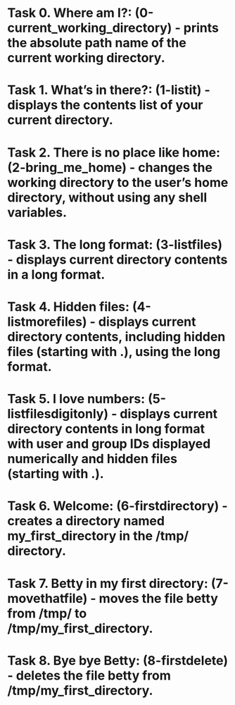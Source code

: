 # Task 0. Where am I?: (0-current_working_directory) - prints the absolute path name of the current working directory.
# Task 1. What’s in there?: (1-listit) - displays the contents list of your current directory.
# Task 2. There is no place like home: (2-bring_me_home) - changes the working directory to the user’s home directory, without using any shell variables.
# Task 3. The long format: (3-listfiles) - displays current directory contents in a long format.
# Task 4. Hidden files: (4-listmorefiles) - displays current directory contents, including hidden files (starting with .), using the long format.
# Task 5. I love numbers: (5-listfilesdigitonly) - displays current directory contents in long format with user and group IDs displayed numerically and hidden files (starting with .).
# Task 6. Welcome: (6-firstdirectory) - creates a directory named my_first_directory in the /tmp/ directory.
# Task 7. Betty in my first directory: (7-movethatfile) - moves the file betty from /tmp/ to /tmp/my_first_directory.
# Task 8. Bye bye Betty: (8-firstdelete) - deletes the file betty from /tmp/my_first_directory.

